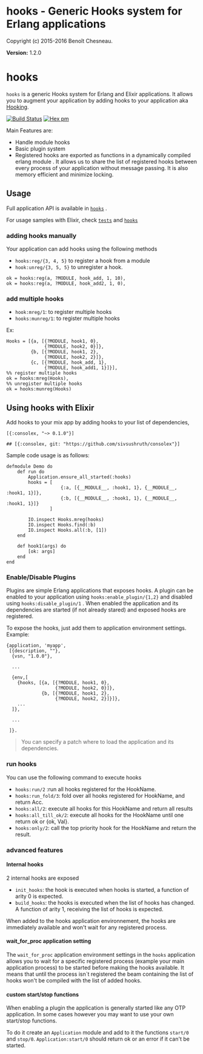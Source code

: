 

# hooks - Generic Hooks system for Erlang applications #

Copyright (c) 2015-2016 Benoît Chesneau.

__Version:__ 1.2.0

# hooks

`hooks` is a generic Hooks system for Erlang and Elixir applications. It allows you to
augment your application by adding hooks to your application aka
[Hooking](https://en.wikipedia.org/wiki/Hooking).

[![Build Status](https://travis-ci.org/barrel-db/hooks.png?branch=master)](https://travis-ci.org/barrel-db/hooks)
[![Hex pm](http://img.shields.io/hexpm/v/hooks.svg?style=flat)](https://hex.pm/packages/hooks)

Main Features are:

- Handle module hooks
- Basic plugin system
- Registered hooks are exported as functions in a dynamically compiled erlang module . It allows us to share the list of registered hooks between every process of your application without message passing. It is also memory efficient and minimize locking.

## Usage

Full application API is available in [`hooks`](http://github.com/barrel-db/hooks/blob/master/doc/hooks.md) .

For usage samples with Elixir, check [`tests`](hooks/test/hooks_test.exs) and [`hooks`](hooks/lib/hooks.ex)
### adding hooks manually

Your application can add hooks using the following methods

- `hooks:reg/{3, 4, 5}` to register a hook from a module
- `hook:unreg/{3, 5, 5}` to unregister a hook.

```
ok = hooks:reg(a, ?MODULE, hook_add, 1, 10),
ok = hooks:reg(a, ?MODULE, hook_add2, 1, 0),
```

### add multiple hooks

- `hook:mreg/1`: to register multiple hooks
- `hooks:munreg/1`: to register multiple hooks

Ex:

```
Hooks = [{a, [{?MODULE, hook1, 0},
              {?MODULE, hook2, 0}]},
         {b, [{?MODULE, hook1, 2},
              {?MODULE, hook2, 2}]},
         {c, [{?MODULE, hook_add, 1},
              {?MODULE, hook_add1, 1}]}],
%% register multiple hooks
ok = hooks:mreg(Hooks),
%% unregister multiple hooks
ok = hooks:munreg(Hooks)
```

## Using hooks with Elixir

Add hooks to your mix app by adding hooks to your list of dependencies, 

```
[{:consolex, "~> 0.1.0"}]

## [{:consolex, git: "https://github.com/sivsushruth/consolex"}]
```

Sample code usage is as follows:

```
defmodule Demo do
    def run do
        Application.ensure_all_started(:hooks)
        hooks = [
                    {:a, [{__MODULE__, :hook1, 1}, {__MODULE__, :hook1, 1}]}, 
                    {:b, [{__MODULE__, :hook1, 1}, {__MODULE__, :hook1, 1}]}
                ]
                
        IO.inspect Hooks.mreg(hooks)
        IO.inspect Hooks.find(:b)
        IO.inspect Hooks.all(:b, [1])
    end

    def hook1(args) do
        [ok: args]
    end
end
```

### Enable/Disable Plugins

Plugins are simple Erlang applications that exposes hooks. A plugin can be enabled to your application using `hooks:enable_plugin/{1,2}` and disabled using `hooks:disable_plugin/1` . When enabled the application and its dependencies are started (if not already stared) and exposed hooks are registered.

To expose the hooks,  just add them to application environment settings. Example:

```
{application, 'myapp',
 [{description, ""},
  {vsn, "1.0.0"},

  ...

  {env,[
    {hooks, [{a, [{?MODULE, hook1, 0},
                  {?MODULE, hook2, 0}]},
             {b, [{?MODULE, hook1, 2},
                  {?MODULE, hook2, 2}]}]},
    ...
  ]},

  ...

 ]}.
```

> You can specify a patch where to load the application and its dependencies.

### run hooks

You can use the following command to execute hooks

- `hooks:run/2` :run all hooks registered for the HookName.
- `hooks:run_fold/3`: fold over all hooks registered for HookName, and return Acc.
- `hooks:all/2`: execute all hooks for this HookName and return all results
- `hooks:all_till_ok/2`: execute all hooks for the HookName until one return ok or {ok, Val}.
- `hooks:only/2`: call the top priority hook for the HookName and return the result.

### advanced features

#### Internal  hooks

2 internal hooks are exposed

- `init_hooks`: the hook is executed when hooks is started, a function of arity 0 is expected.
- `build_hooks`: the hooks is executed when the list of hooks has changed. A function of arity 1, receiving the list of hooks is expected.

When added to the hooks application environnement, the hooks are immediately available and won't wait for any registered process.

#### wait_for_proc application setting

The `wait_for_proc` application environment settings in the `hooks` application allows you to wait for a specific registered process (example your main application process) to be started before making the hooks available. It means that until the process isn`t registered the beam containing the list of hooks won't be compiled with the list of added hooks.

#### custom start/stop functions

When enabling a plugin the application is generally started like any OTP application. In some cases however you may want to use your own start/stop functions.

To do it create an `Application` module and add to it the functions `start/0` and `stop/0`. `Application:start/0` should return ok or an error if it can't be started.
